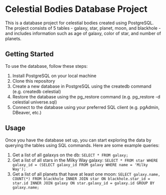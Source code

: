 # Celestial Bodies Database Project
This is a database project for celestial bodies created using PostgreSQL. The project consists of 5 tables - galaxy, star, planet, moon, and blackhole - and includes information such as age of galaxy, color of star, and number of planets.

## Getting Started

To use the database, follow these steps:

1. Install PostgreSQL on your local machine
2. Clone this repository
3. Create a new database in PostgreSQL using the createdb command (e.g. createdb celestial)
4. Restore the database using the pg_restore command (e.g. pg_restore -d celestial universe.sql)
5. Connect to the database using your preferred SQL client (e.g. pgAdmin, DBeaver, etc.)

## Usage
Once you have the database set up, you can start exploring the data by querying the tables using SQL commands. Here are some example queries:

1. Get a list of all galaxys on the db:
`SELECT * FROM galaxy;` 
2. Get a list of all stars in the Milky Way galaxy:
`SELECT * FROM star WHERE galaxy_id = (SELECT galaxy_id FROM galaxy WHERE name = 'Milky Way');`
3. Get a list of all planets that have at least one moon:
`SELECT galaxy.name, COUNT(*) FROM blackhole INNER JOIN star ON blackhole.star_id = star.id INNER JOIN galaxy ON star.galaxy_id = galaxy.id GROUP BY galaxy.name;`
